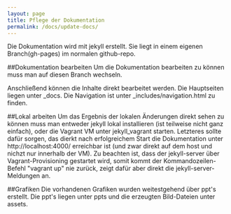 ```yaml
---
layout: page
title: Pflege der Dokumentation
permalink: /docs/update-docs/
---
```

Die Dokumentation wird mit jekyll erstellt.
Sie liegt in einem eigenen Branch(gh-pages) im normalen github-repo.

##Dokumentation bearbeiten
Um die Dokumentation bearbeiten zu können muss man auf diesen Branch wechseln.

Anschließend können die Inhalte direkt bearbeitet werden. Die Hauptseiten liegen unter _docs.
Die Navigation ist unter _includes/navigation.html zu finden.

##Lokal arbeiten
Um das Ergebnis der lokalen Änderungen direkt sehen zu können muss man entweder jekyll lokal installieren (ist teilweise nicht ganz einfach), oder die Vagrant VM unter jekyll_vagrant starten. Letzteres sollte dafür sorgen, das dierkt nach erfolgreichem Start die Dokumentation unter http://localhost:4000/ erreichbar ist (und zwar direkt auf dem host und nichzt nur innerhalb der VM). Zu beachten ist, dass der jekyll-server über Vagrant-Provisioning gestartet wird, somit kommt der Kommandozeilen-Befehl "vagrant up" nie zurück, zeigt dafür aber direkt die jekyll-server-Meldungen an.

##Grafiken
Die vorhandenen Grafiken wurden weitestgehend über ppt's erstellt. Die ppt's liegen unter ppts und die erzeugten Bild-Dateien unter assets.   

